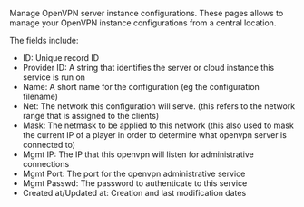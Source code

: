 Manage OpenVPN server instance configurations.
These pages allows to manage your OpenVPN instance configurations from a central location.

The fields include:
* ID: Unique record ID
* Provider ID: A string that identifies the server or cloud instance this service is run on
* Name: A short name for the configuration (eg the configuration filename)
* Net: The network this configuration will serve. (this refers to the network range that is assigned to the clients)
* Mask: The netmask to be applied to this network (this also used to mask the current IP of a player in order to determine what openvpn server is connected to)
* Mgmt IP: The IP that this openvpn will listen for administrative connections
* Mgmt Port: The port for the openvpn administrative service
* Mgmt Passwd: The password to authenticate to this service
* Created at/Updated at: Creation and last modification dates
